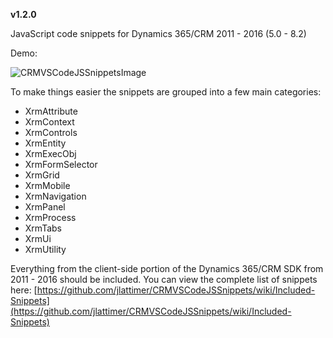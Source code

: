 **v1.2.0**

JavaScript code snippets for Dynamics 365/CRM 2011 - 2016 (5.0 - 8.2)

Demo:

![CRMVSCodeJSSnippetsImage](https://github.com/jlattimer/CRMVSCodeJSSnippets/blob/master/extras/VsCodeSnippets.gif?raw=true, "CRMVSCodeJSSnippetsImage")

To make things easier the snippets are grouped into a few main categories:

* XrmAttribute
* XrmContext
* XrmControls
* XrmEntity
* XrmExecObj
* XrmFormSelector
* XrmGrid
* XrmMobile
* XrmNavigation
* XrmPanel
* XrmProcess
* XrmTabs
* XrmUi
* XrmUtility

Everything from the client-side portion of the Dynamics 365/CRM SDK from 2011 - 2016 should be included. You can view the complete list of snippets here:
[https://github.com/jlattimer/CRMVSCodeJSSnippets/wiki/Included-Snippets](https://github.com/jlattimer/CRMVSCodeJSSnippets/wiki/Included-Snippets)
